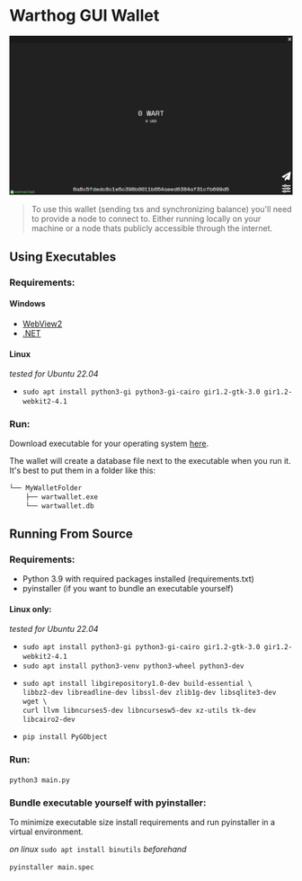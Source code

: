 # Warthog GUI Wallet

![wallet overview](./docs/img/wallet.png)

> To use this wallet (sending txs and synchronizing balance) you'll need to provide a node to connect to. Either running locally on your machine or a node thats publicly accessible through the internet.

## Using Executables

### Requirements:

#### Windows
- [WebView2](https://go.microsoft.com/fwlink/p/?LinkId=2124703)
- [.NET](https://dotnet.microsoft.com/en-us/download/dotnet-framework/net462)

#### Linux
*tested for Ubuntu 22.04*
- `sudo apt install python3-gi python3-gi-cairo gir1.2-gtk-3.0 gir1.2-webkit2-4.1`

### Run:
Download executable for your operating system [here](https://github.com/andrewcrypto777/wart-wallet/releases).

The wallet will create a database file next to the executable when you run it.
It's best to put them in a folder like this:
```
└── MyWalletFolder
    ├── wartwallet.exe
    └── wartwallet.db
```

## Running From Source

### Requirements:
- Python 3.9 with required packages installed (requirements.txt)
- pyinstaller (if you want to bundle an executable yourself)

#### Linux only:
*tested for Ubuntu 22.04*
- `sudo apt install python3-gi python3-gi-cairo gir1.2-gtk-3.0 gir1.2-webkit2-4.1`
- `sudo apt install python3-venv python3-wheel python3-dev`
- ```
  sudo apt install libgirepository1.0-dev build-essential \
  libbz2-dev libreadline-dev libssl-dev zlib1g-dev libsqlite3-dev wget \
  curl llvm libncurses5-dev libncursesw5-dev xz-utils tk-dev libcairo2-dev
  ```
- `pip install PyGObject`

### Run:
`python3 main.py`

### Bundle executable yourself with pyinstaller:
To minimize executable size install requirements and run pyinstaller in a virtual environment.

*on linux* `sudo apt install binutils` *beforehand*

`pyinstaller main.spec`
